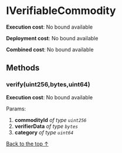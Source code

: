 # IVerifiableCommodity


**Execution cost**: No bound available

**Deployment cost**: No bound available

**Combined cost**: No bound available




## Methods
### verify(uint256,bytes,uint64)


**Execution cost**: No bound available


Params:

1. **commodityId** *of type `uint256`*
2. **verifierData** *of type `bytes`*
3. **category** *of type `uint64`*


[Back to the top ↑](#iverifiablecommodity)

